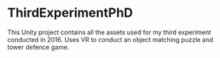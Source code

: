 # ThirdExperimentPhD
 This Unity project contains all the assets used for my third experiment conducted in 2016. Uses VR to conduct an object matching puzzle and tower defence game. 
